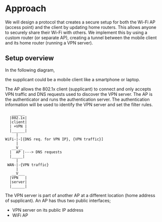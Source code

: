 # Approach

We will design a protocol that creates a secure setup for both
the Wi-Fi AP (access point) and the client
by updating home routers.
This allows anyone to securely share their Wi-Fi with others.
We implement this by using a custom router (or separate AP),
creating a tunnel between
the mobile client and its home router (running a VPN server).

<!--
For anyone to use this free Wi-Fi service,
one needs to have their own VPN server
(preferably on another setup running the protocol).

The most economical way for most people will be to update their router,
adding another node to the network,
increasing the amount of free WiFi locations.
-->

## Setup overview

In the following diagram,
<!--
{#lst:clienttovpn}
-->
the supplicant could be a mobile client like a smartphone or laptop.

The AP allows the 802.1x client (supplicant) to connect
and only accepts VPN traffic and DNS requests used to discover the VPN server.
The AP is the authenticator and runs the authentication server.
The authentication information
will be used to identify the VPN server
and set the filter rules.


```{#lst:clienttovpn caption="Client uses foreign AP through VPN"}
   ______
  |802.1x|
  |client|
  | +VPN |
  |______|
     |
WiFi-|-[{DNS req. for VPN IP}, {VPN traffic}]
     |
   __V__
  |  AP |---> DNS requests
  |_____|
     |
 WAN-|-{VPN traffic}
     |
   __V___
  |VPN   |
  |server|
  |______|

```

The VPN server is part of another AP at a different location (home address of supplicant).
An AP has thus two public interfaces;

- VPN server on its public IP address
- WiFi AP


<!--
We define the Access Point (AP) as a home WiFi router including:

- public IPv4 address (IPv6 is future work)
- VPN server
- ability to share VPN certificate and credentials with client



We aim to create the setup as code,
to enable an additional AP to be created by running a script.
Enabling future participants to join at
[zero marginal cost](https://wiki.p2pfoundation.net/Zero_Marginal_Cost_Society).


-->




